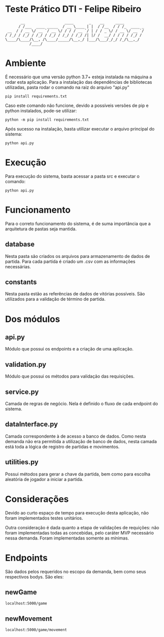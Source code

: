 # Teste Prático DTI - Felipe Ribeiro
           __                  ____       _    __     ____         
          / /___  ____ _____  / __ \____ | |  / /__  / / /_  ____ _
     __  / / __ \/ __ `/ __ \/ / / / __ `/ | / / _ \/ / __ \/ __ `/
    / /_/ / /_/ / /_/ / /_/ / /_/ / /_/ /| |/ /  __/ / / / / /_/ / 
    \____/\____/\__, /\____/_____/\__,_/ |___/\___/_/_/ /_/\__,_/  
               /____/                                             

# Ambiente
É necessário que uma versão python 3.7+ esteja instalada na máquina a rodar esta aplicação. Para a instalação das dependências de bibliotecas utilizadas, pasta rodar o comando na raiz do arquivo "api.py"

    pip install requirements.txt

Caso este comando não funcione, devido a possíveis versões de pip e python instalados, pode-se utilizar:

    python -m pip install requirements.txt

Após sucesso na instalação, basta utilizar executar o arquivo principal do sistema:

    python api.py

# Execução
Para execução do sistema, basta acessar a pasta src e executar o comando:

    python api.py

# Funcionamento
Para o correto funcionamento do sistema, é de suma importância que a arquitetura de pastas seja mantida.
## database
Nesta pasta são criados os arquivos para armazenamento de dados de partida. Para cada partida é criado um .csv com as informações necessárias.

## constants
Nesta pasta estão as referências de dados de vitórias possíveis. São utilizados para a validação de término de partida.

# Dos módulos
## api.py
Módulo que possui os endpoints e a criação de uma aplicação.
## validation.py
Módulo que possui os métodos para validação das requisições.
## service.py
Camada de regras de negócio. Nela é definido o fluxo de cada endpoint do sistema.
## dataInterface.py
Camada correspondente à de acesso a banco de dados. Como nesta demanda não era permitida a utilização de banco de dados, nesta camada está toda a lógica de registro de partidas e movimentos.
## utilities.py
Possui métodos para gerar a chave da partida, bem como para escolha aleatória de jogador a iniciar a partida.

# Considerações
Devido ao curto espaço de tempo para execução desta aplicação, não foram implementados testes unitários.

Outra consideração é dada quanto a etapa de validações de requições: não foram implementadas todas as concebidas, pelo caráter MVP necessário nessa demanda. Foram implementadas somente as mínimas.

# Endpoints
São dados pelos requeridos no escopo da demanda, bem como seus respectivos bodys. São eles:
## newGame

    localhost:5000/game

## newMovement

    localhost:5000/game/movement


